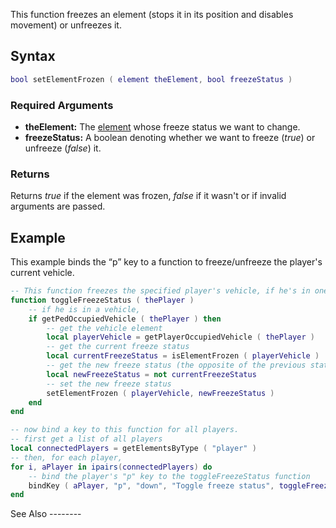 This function freezes an element (stops it in its position and disables movement) or unfreezes it.

Syntax
------

``` lua
bool setElementFrozen ( element theElement, bool freezeStatus )
```

### Required Arguments

-   **theElement:** The [element](/docs/element.md "wikilink") whose freeze status we want to change.
-   **freezeStatus:** A boolean denoting whether we want to freeze (*true*) or unfreeze (*false*) it.

### Returns

Returns *true* if the element was frozen, *false* if it wasn't or if invalid arguments are passed.

Example
-------

<section name="Serverside example" class="server" show="true">
This example binds the “p” key to a function to freeze/unfreeze the player's current vehicle.

``` lua
-- This function freezes the specified player's vehicle, if he's in one
function toggleFreezeStatus ( thePlayer )
    -- if he is in a vehicle,
    if getPedOccupiedVehicle ( thePlayer ) then
        -- get the vehicle element
        local playerVehicle = getPlayerOccupiedVehicle ( thePlayer )
        -- get the current freeze status
        local currentFreezeStatus = isElementFrozen ( playerVehicle )
        -- get the new freeze status (the opposite of the previous state)
        local newFreezeStatus = not currentFreezeStatus
        -- set the new freeze status
        setElementFrozen ( playerVehicle, newFreezeStatus )
    end
end

-- now bind a key to this function for all players.
-- first get a list of all players
local connectedPlayers = getElementsByType ( "player" )
-- then, for each player,
for i, aPlayer in ipairs(connectedPlayers) do
    -- bind the player's "p" key to the toggleFreezeStatus function
    bindKey ( aPlayer, "p", "down", "Toggle freeze status", toggleFreezeStatus )
end
```

</section>
See Also
--------
